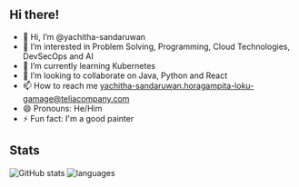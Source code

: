 ## Hi there!

- 👋 Hi, I’m @yachitha-sandaruwan
- 👀 I’m interested in Problem Solving, Programming, Cloud Technologies, DevSecOps and AI
- 🌱 I’m currently learning Kubernetes
- 💞️ I’m looking to collaborate on Java, Python and React
- 📫 How to reach me yachitha-sandaruwan.horagampita-loku-gamage@teliacompany.com
- 😄 Pronouns: He/Him
- ⚡ Fun fact: I'm a good painter

## Stats
<img align="center" src="https://github-readme-stats.vercel.app/api?username=yachitha-sandaruwan&show_icons=true&include_all_commits=true&theme=dracula" alt="GitHub stats" />
<img align="center" src="https://github-readme-stats.vercel.app/api/top-langs/?username=yachitha-sandaruwan&&exclude_repo=RuchiraGamage&layout=compact&theme=dracula" alt="languages"/>
<!---
yachitha-sandaruwan/yachitha-sandaruwan is a ✨ special ✨ repository because its `README.md` (this file) appears on your GitHub profile.
You can click the Preview link to take a look at your changes.
--->
